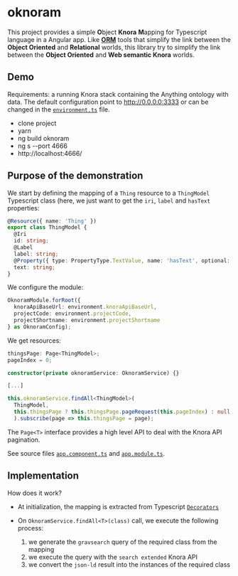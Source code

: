 # oknoram

This project provides a simple **O**bject **Knora** **M**apping for Typescript language in a Angular app. Like [**ORM**](https://fr.wikipedia.org/wiki/Mapping_objet-relationnel) tools that simplify the link between the **Object Oriented** and **Relational** worlds, this library try to simplify the link between the **Object Oriented** and **Web semantic Knora** worlds.

## Demo

Requirements: a running Knora stack containing the Anything ontology with data. The default configuration point to http://0.0.0.0:3333 or can be changed in the [`environment.ts`](oknoram/src/environments/environment.ts) file.

- clone project
- yarn
- ng build oknoram
- ng s --port 4666
- http://localhost:4666/

## Purpose of the demonstration

We start by defining the mapping of a `Thing` resource to a `ThingModel` Typescript class (here, we just want to get the `iri`, `label` and `hasText` properties:

```typescript
@Resource({ name: 'Thing' })
export class ThingModel {
  @Iri
  id: string;
  @Label
  label: string;
  @Property({ type: PropertyType.TextValue, name: 'hasText', optional: true })
  text: string;
}
```

We configure the module:

```typescript
OknoramModule.forRoot({
  knoraApiBaseUrl: environment.knoraApiBaseUrl,
  projectCode: environment.projectCode,
  projectShortname: environment.projectShortname
} as OknoramConfig);
```

We get resources:

```typescript
thingsPage: Page<ThingModel>;
pageIndex = 0;

constructor(private oknoramService: OknoramService) {}

[...]

this.oknoramService.findAll<ThingModel>(
  ThingModel,
  this.thingsPage ? this.thingsPage.pageRequest(this.pageIndex) : null
  ).subscribe(page => this.thingsPage = page);
```

The `Page<T>` interface provides a high level API to deal with the Knora API pagination.

See source files [`app.component.ts`](oknoram/src/app/app.component.ts) and [`app.module.ts`](oknoram/src/app/app.module.ts).

## Implementation

How does it work?

- At initialization, the mapping is extracted from Typescript [`Decorators`](https://www.typescriptlang.org/docs/handbook/decorators.html)

- On `OknoramService.findAll<T>(class)` call, we execute the following process:
  1. we generate the `gravsearch` query of the required class from the mapping
  2. we execute the query with the `search extended` Knora API
  3. we convert the `json-ld` result into the instances of the required class
